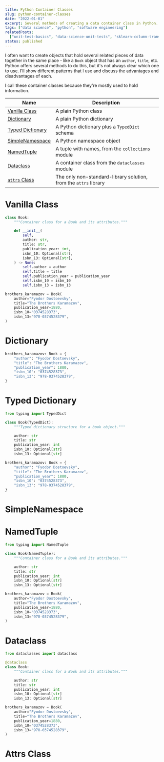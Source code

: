 ```yaml
---
title: Python Container Classes
slug: python-container-classes
date: "2022-01-01"
excerpt: Several methods of creating a data container class in Python.
tags: ["data science", "python", "software engineering"]
relatedPosts:
  ["unit-test-basics", "data-science-unit-tests", "sklearn-column-transformer"]
status: published
---
```


I often want to create objects that hold several related pieces of data together in the same place - like a `Book` object that has an `author`, `title`, etc. Python offers several methods to do this, but it's not always clear which one to use. I'll show different patterns that I use and discuss the advantages and disadvantages of each.

I call these container classes because they're mostly used to hold information.

| Name                                             | Description                                                      |
| ------------------------------------------------ | ---------------------------------------------------------------- |
| <a href="#vanilla-class">Vanilla Class</a>       | A plain Python class                                             |
| <a href="#dictionary">Dictionary</a>             | A plain Python dictionary                                        |
| <a href="#typed-dictionary">Typed Dictionary</a> | A Python dictionary plus a `TypedDict` schema                    |
| <a href="#simplenamespace">SimpleNamespace</a>   | A Python namespace object                                        |
| <a href="#namedtuple">NamedTuple</a>             | A tuple with names, from the `collections` module                |
| <a href="#dataclass">Dataclass</a>               | A container class from the `dataclasses` module                  |
| <a href="#attrs-class">`attrs` Class</a>         | The only non-standard-library solution, from the `attrs` library |

<h1 id="vanilla-class">Vanilla Class</h1>

```python
class Book:
    """Container class for a Book and its attributes."""

    def __init__(
        self,
        author: str,
        title: str,
        publication_year: int,
        isbn_10: Optional[str],
        isbn_13: Optional[str],
    ) -> None:
        self.author = author
        self.title = title
        self.publication_year = publication_year
        self.isbn_10 = isbn_10
        self.isbn_13 = isbn_13

brothers_karamazov = Book(
    author="Fyodor Dostoevsky",
    title="The Brothers Karamazov",
    publication_year=1880,
    isbn_10="0374528373",
    isbn_13="978-0374528379",
)

```

<h1 id="dictionary">Dictionary</h1>

```python
brothers_karamazov: Book = {
    "author": "Fyodor Dostoevsky",
    "title": "The Brothers Karamazov",
    "publication_year": 1880,
    "isbn_10": "0374528373",
    "isbn_13": "978-0374528379",
}
```

<h1 id="typed-dictionary">Typed Dictionary</h1>

```python
from typing import TypedDict

class Book(TypedDict):
    """Typed dictionary structure for a book object."""

    author: str
    title: str
    publication_year: int
    isbn_10: Optional[str]
    isbn_13: Optional[str]

brothers_karamazov: Book = {
    "author": "Fyodor Dostoevsky",
    "title": "The Brothers Karamazov",
    "publication_year": 1880,
    "isbn_10": "0374528373",
    "isbn_13": "978-0374528379",
}
```

<h1 id="simplenamespace">SimpleNamespace</h1>

<h1 id="namedtuple">NamedTuple</h1>

```python
from typing import NamedTuple

class Book(NamedTuple):
    """Container class for a Book and its attributes."""

    author: str
    title: str
    publication_year: int
    isbn_10: Optional[str]
    isbn_13: Optional[str]

brothers_karamazov = Book(
    author="Fyodor Dostoevsky",
    title="The Brothers Karamazov",
    publication_year=1880,
    isbn_10="0374528373",
    isbn_13="978-0374528379",
)
```

<h1 id="dataclass">Dataclass</h1>

```python
from dataclasses import dataclass

@dataclass
class Book:
    """Container class for a Book and its attributes."""

    author: str
    title: str
    publication_year: int
    isbn_10: Optional[str]
    isbn_13: Optional[str]

brothers_karamazov = Book(
    author="Fyodor Dostoevsky",
    title="The Brothers Karamazov",
    publication_year=1880,
    isbn_10="0374528373",
    isbn_13="978-0374528379",
)
```

<h1 id="attrs-class">Attrs Class</h1>
